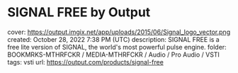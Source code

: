 # SIGNAL FREE by Output

cover: https://output.imgix.net/app/uploads/2015/06/Signal_logo_vector.png
created: October 28, 2022 7:38 PM (UTC)
description: SIGNAL FREE is a free lite version of SIGNAL, the world's most powerful pulse engine.
folder: BOOKMRKS-MTHRFCKR / MEDIA-MTHRFCKR / Audio / Pro Audio / VSTI
tags: vsti
url: https://output.com/products/signal-free